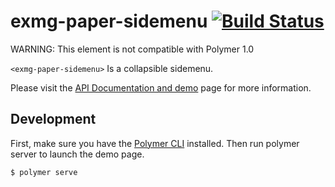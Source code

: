 exmg-paper-sidemenu [![Build Status](https://travis-ci.org/ExmgElements/exmg-paper-sidemenu.svg?branch=master)](https://travis-ci.org/ExmgElements/exmg-paper-sidemenu)
================

WARNING: This element is not compatible with Polymer 1.0

`<exmg-paper-sidemenu>` Is a collapsible sidemenu.

Please visit the [API Documentation and demo](http://ExmgElements.github.io/exmg-paper-sidemenu/) page for more information.

## Development

First, make sure you have the [Polymer CLI](https://www.npmjs.com/package/polymer-cli) installed. Then run polymer server to launch the demo page.

```
$ polymer serve
```
